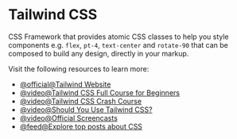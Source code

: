 # Tailwind CSS

CSS Framework that provides atomic CSS classes to help you style components e.g. `flex`, `pt-4`, `text-center` and `rotate-90` that can be composed to build any design, directly in your markup.

Visit the following resources to learn more:

- [@official@Tailwind Website](https://tailwindcss.com)
- [@video@Tailwind CSS Full Course for Beginners](https://www.youtube.com/watch?v=lCxcTsOHrjo)
- [@video@Tailwind CSS Crash Course](https://www.youtube.com/watch?v=UBOj6rqRUME)
- [@video@Should You Use Tailwind CSS?](https://www.youtube.com/watch?v=hdGsFpZ0J2E)
- [@video@Official Screencasts](https://www.youtube.com/c/TailwindLabs/videos)
- [@feed@Explore top posts about CSS](https://app.daily.dev/tags/css?ref=roadmapsh)
